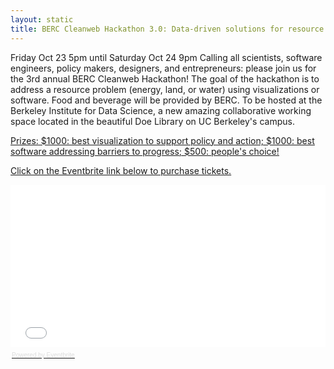 ```yaml
---
layout: static
title: BERC Cleanweb Hackathon 3.0: Data-driven solutions for resource problems
---
```


Friday Oct 23 5pm until Saturday Oct 24 9pm
Calling all scientists, software engineers, policy makers, designers, and entrepreneurs: please join us for the 3rd annual BERC Cleanweb Hackathon! The goal of the hackathon is to address a resource problem (energy, land, or water) using visualizations or software. Food and beverage will be provided by BERC.
To be hosted at the Berkeley Institute for Data Science, a new amazing collaborative working space located in the beautiful Doe Library on UC Berkeley's campus.

<u>Prizes:<u>
$1000: best visualization to support policy and action; $1000: best software addressing barriers to progress; $500: people's choice!

Click on the Eventbrite link below to purchase tickets.


<div style="width:100%; text-align:left;" ><iframe  src="//eventbrite.com/tickets-external?eid=18781677503&ref=etckt" frameborder="0" height="260" width="100%" vspace="0" hspace="0" marginheight="5" marginwidth="5" scrolling="auto" allowtransparency="true"></iframe><div style="font-family:Helvetica, Arial; font-size:10px; padding:5px 0 5px; margin:2px; width:100%; text-align:left;" ><a class="powered-by-eb" style="color: #dddddd; text-decoration: none;" target="_blank" href="http://www.eventbrite.com/r/etckt">Powered by Eventbrite</a></div></div>